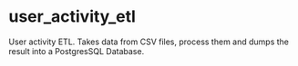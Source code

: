 # user_activity_etl
User activity ETL. Takes data from CSV files, process them and dumps the result into a PostgresSQL Database.
